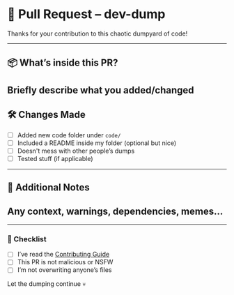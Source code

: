 # 🧵 Pull Request – dev-dump

Thanks for your contribution to this chaotic dumpyard of code!

---

## 📦 What’s inside this PR?

Briefly describe what you added/changed
- 

## 🛠️ Changes Made

- [ ] Added new code folder under `code/`
- [ ] Included a README inside my folder (optional but nice)
- [ ] Doesn't mess with other people’s dumps
- [ ] Tested stuff (if applicable)

---

## 📝 Additional Notes

Any context, warnings, dependencies, memes...
- 

---

### 🚨 Checklist

- [ ] I’ve read the [Contributing Guide](CONTRIBUTING.md)
- [ ] This PR is not malicious or NSFW
- [ ] I’m not overwriting anyone’s files

Let the dumping continue 💀
